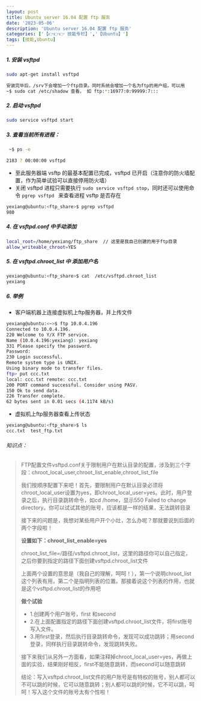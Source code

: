 ```yaml
---
layout: post
title: Ubuntu server 16.04 配置 ftp 服务
date: '2023-05-06'
description: 'Ubuntu server 16.04 配置 ftp 服务'
categories: ['【👉👉👉 技能专栏】','【Ubuntu】']
tags: [技能,Ubuntu]
---
```


##### 1. 安装 vsftpd

```bash
sudo apt-get install vsftpd
 
安装完毕后，/srv下会增加一个ftp目录。同时系统会增加一个名为ftp的用户组，可以用
~$ sudo cat /etc/shadow 查看， 如 ftp:*:16977:0:99999:7:::
```

##### 2. 启动 vsftpd

```bash
sudo service vsftpd start
```

##### 3. 查看当前所有进程：

```bash
 ~$ ps -e
 
2183 ? 00:00:00 vsftpd
```

- 至此服务器端 vsftp 的最基本配置已完成，vsftpd 已开启（注意你的防火墙配置，作为简单试验可以直接停用防火墙）
- 关闭 vsftpd 进程只需要执行 `sudo service vsftpd stop`，同时还可以使用命令 `pgrep vsftpd ` 来查看进程 vsftp 是否存在

```bash
yexiang@ubuntu:<ftp_share>$ pgrep vsftpd
980
```

##### 4. 在 vsftpd.conf 中手动添加

```bash
local_root=/home/yexiang/ftp_share  // 这里是我自己创建的用于ftp目录
allow_writeable_chroot=YES
```

##### 5. 在 vsftpd.chroot_list 中 添加用户名

```bash
yexiang@ubuntu:<ftp_share>$ cat  /etc/vsftpd.chroot_list    
yexiang
```

##### 6. 举例

- 客户端机器上连接虚拟机上ftp服务器，并上传文件

```bash
yexiang@ubuntu:<~>$ ftp 10.0.4.196
Connected to 10.0.4.196.
220 Welcome to Y/X FTP service.
Name (10.0.4.196:yexiang): yexiang
331 Please specify the password.
Password:
230 Login successful.
Remote system type is UNIX.
Using binary mode to transfer files.
ftp> put ccc.txt
local: ccc.txt remote: ccc.txt
200 PORT command successful. Consider using PASV.
150 Ok to send data.
226 Transfer complete.
62 bytes sent in 0.01 secs (4.1174 kB/s)
```

- 虚拟机上ftp服务器查看上传状态

```bash
yexiang@ubuntu:<ftp_share>$ ls
ccc.txt  test_ftp.txt
```



###### 知识点：

> FTP配置文件vsftpd.conf关于限制用户在默认目录的配置，涉及到三个字段：chroot_local_user,chroot_list_enable,chroot_list_file
>
> 我们按顺序配置下来吧！首先，要限制用户在默认目录必须将chroot_local_user设置为yes，即chroot_local_user=yes。此时，用户登录之后，执行目录跳转命令，如cd /home，显示550 Failed to change directory。你可以试试其他的账号，应该都是一样的结果，无法跳转目录
>
> 接下来的问题是，我想对某些用户开个小灶，怎么办呢？那就要说到后面的两个字段啦！
>
> **设置如下：chroot_list_enable=yes**
>
> chroot_list_file=/路径/vsftpd.chroot_list，这里的路径你可以自己指定，之后你要到指定的路径下面创建vsftpd.chroot_list文件
>
> 上面两个设置的意思是（我自己的理解，呵呵！），第一个说明chroot_list这个列表有用，第二个是指明列表的位置。那接着说这个列表的作用，也就是这个vsftpd.chroot_list的作用吧
>
> **做个试验**
>
> - 1.创建两个用户账号，first 和second
> - 2.在上面配置指定的路径下面创建vsftpd.chroot_list文件，将first账号写入文件。
> - 3.用first登录，然后执行目录跳转命令，发现可以成功跳转；用second登录，同样执行目录跳转命令，发现跳转失败。
>
> 接下来我们从另外一方面看，如果注释掉chroot_local_user=yes，再做上面的实验，结果刚好相反，first不能随意跳转，而second可以随意跳转
>
> 结论：写入vsftpd.chroot_list文件的用户账号是有特权的账号，别人都可以不可以跳的时候，它可以随意跳转；别人都可以跳的时候，它不可以跳，呵呵！写入这个文件的账号太有个性啦！



